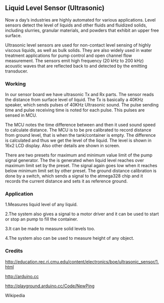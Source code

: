 ## Liquid Level Sensor (Ultrasonic)

Now a day’s industries are highly automated for various applications. Level sensors detect the level of liquids and other fluids and fluidized solids, including slurries, granular materials, and powders that exhibit an upper free surface.

Ultrasonic level sensors are used for non-contact level sensing of highly viscous liquids, as well as bulk solids. They are also widely used in water treatment applications for pump control and open channel flow measurement. The sensors emit high frequency (20 kHz to 200 kHz) acoustic waves that are reflected back to and detected by the emitting transducer.

### Working

In our sensor board we have ultrasonic Tx and Rx parts. The sensor reads the distance from surface level of liquid. The Tx is basically a 40KHz speaker, which sends pulses of 40KHz Ultrasonic sound. The pulse sending time and pulse receiving time is noted for each pulse. This pulses are sensed in MCU. 

The MCU notes the time difference between and then it used sound speed to calculate distance. The MCU is to be pre calibrated to record distance from ground level, that is when the tank/container is empty. The difference is calculated and thus we get the level of the liquid.
The level is shown in 16x2 LCD display. Also other details are shown in screen.

There are two presets for maximum and minimum value limit of the pump signal generator. The the is generated when liquid level reaches over maximum limit set by the preset. The signal again goes low when it reaches below minimum limit set by other preset.
The ground distance calibration is done by a switch, which sends a signal to the atmega328 chip and it records the current distance and sets it as reference ground. 

### Application

1.Measures liquid level of any liquid.

2.The system also gives a signal to a motor driver and it can be used to start or stop an pump to fill the container.

3.It can be made to measure solid levels too.

4.The system also can be used to measure height of any object.

### Credits

http://education.rec.ri.cmu.edu/content/electronics/boe/ultrasonic_sensor/1.html

http://arduino.cc

http://playground.arduino.cc/Code/NewPing

Wikipedia
